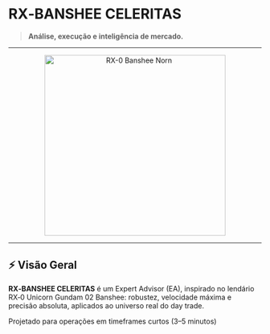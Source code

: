 # RX‑BANSHEE CELERITAS

> **Análise, execução e inteligência de mercado.**

---

<div align="center">
  <img src="https://i.pinimg.com/736x/dd/04/7a/dd047a522cd4d1a7b4c3e6916a9f597a.jpg" alt="RX-0 Banshee Norn" width="360"/>
</div>

---

## ⚡ Visão Geral

**RX‑BANSHEE CELERITAS** é um Expert Advisor (EA), inspirado no lendário RX‑0 Unicorn Gundam 02 Banshee: robustez, velocidade máxima e precisão absoluta, aplicados ao universo real do day trade.

Projetado para operações em timeframes curtos (3–5 minutos)
